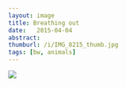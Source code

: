```yaml
---
layout: image
title: Breathing out
date:   2015-04-04
abstract: 
thumburl: /i/IMG_8215_thumb.jpg
tags: [bw, animals]
---
```

![]({{site.url}}/i/IMG_8215.jpg)

